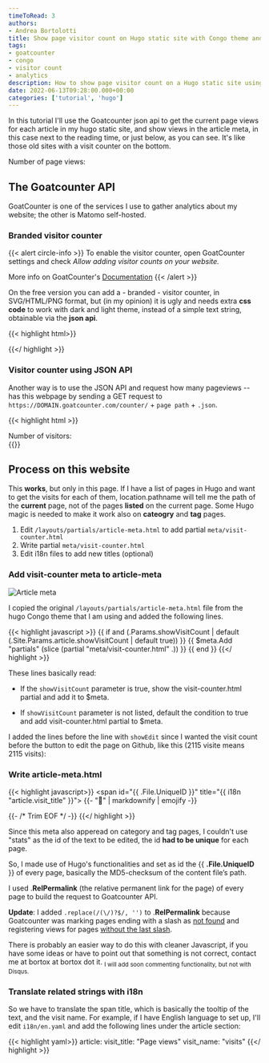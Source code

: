 ```yaml
---
timeToRead: 3
authors:
- Andrea Bortolotti
title: Show page visitor count on Hugo static site with Congo theme and Goatcounter analytics
tags:
- goatcounter
- congo
- visitor count
- analytics
description: How to show page visitor count on a Hugo static site using the Congo theme and Goatcounter analytics API.
date: 2022-06-13T09:28:00.000+00:00
categories: ['tutorial', 'hugo']
---
```



In this tutorial I'll use the Goatcounter json api to get the current page views for each article in my hugo static site, and show views in the article meta, in this case next to the reading time, or just below, as you can see. It's like those old sites with a visit counter on the bottom.

<!--more-->

<div>Number of page views: <div id="stats"></div></div>
<script>
    var r = new XMLHttpRequest();
    r.addEventListener('load', function() {
        document.querySelector('#stats').innerText = JSON.parse(this.responseText).count_unique
    })
    r.open('GET', 'https://goat.bortox.it/counter/' + encodeURIComponent(location.pathname) + '.json')
    r.send()
</script>

## The Goatcounter API

GoatCounter is one of the services I use to gather analytics about my website; the other is Matomo self-hosted. 

### Branded visitor counter

{{< alert circle-info >}}
To enable the visitor counter, open GoatCounter settings and check *Allow adding visitor counts on your website.*

More info on GoatCounter's [Documentation](https://goat.bortox.it/help/visitor-counter)
{{< /alert >}}

On the free version you can add a - branded - visitor counter, in SVG/HTML/PNG format, but (in my opinion) it is ugly and needs extra **css code** to work with dark and light theme, instead of a simple text string, obtainable via the **json api**.

{{< highlight html>}}
<script>
    // Append to the <body>; can use a CSS selector to append somewhere else.
    window.goatcounter.visit_count({append: 'body'})
</script>
<script data-goatcounter="https://MYCODE.goatcounter.com/count"
        async src="//goat.bortox.it/count.js"></script>
{{</ highlight >}}

### Visitor counter using JSON API

Another way is to use the JSON API and request how many pageviews -<span id="stats2"></span>- has this webpage by sending a GET request to `https://DOMAIN.goatcounter.com/counter/` + `page path` + `.json`.

<script>
    var r = new XMLHttpRequest();
    r.addEventListener('load', function() {
        document.querySelector('#stats2').innerText = JSON.parse(this.responseText).count_unique
    })
    r.open('GET', 'https://goat.bortox.it/counter/' + encodeURIComponent(location.pathname) + '.json')
    r.send()
</script>
{{< highlight html >}}
<div>Number of visitors: <div id="stats"></div></div>
<script>
    var r = new XMLHttpRequest();
    r.addEventListener('load', function() {
        document.querySelector('#stats').innerText = JSON.parse(this.responseText).count_unique
    })
    r.open('GET', 'https://MYCODE.goatcounter.com/counter/' + encodeURIComponent(location.pathname) + '.json')
    r.send()
</script>
{{</ highlight >}}

## Process on this website

This **works**, but only in this page. If I have a list of pages in Hugo and want to get the visits for each of them, location.pathname will tell me the path of the **current** page, not of the pages **listed** on the current page. Some Hugo magic is needed to make it work also on **cateogry** and **tag** pages.

1) Edit `/layouts/partials/article-meta.html` to add partial `meta/visit-counter.html`
2) Write partial `meta/visit-counter.html`
3) Edit i18n files to add new titles (optional)

### Add visit-counter meta to article-meta

![Article meta](../article-meta.png "This is the article meta, containing page date, word count, reading time and visitor count.")


I copied the original `/layouts/partials/article-meta.html` file from the hugo Congo theme that I am using and added the following lines.

{{< highlight javascript >}}
{{ if and (.Params.showVisitCount | default (.Site.Params.article.showVisitCount | default true)) }}
{{ $meta.Add "partials" (slice (partial "meta/visit-counter.html" .)) }}
{{ end }}
{{</ highlight >}}

These lines basically read: 

* If the `showVisitCount` parameter is true, show the visit-counter.html partial and add it to $meta.

* If `showVisitCount` parameter is not listed, default the condition to true and add visit-counter.html partial to $meta.

I added the lines before the line with `showEdit` since I wanted the visit count before the button to edit the page on Github, like this (2115 visite means 2115 visits):

### Write article-meta.html

{{< highlight javascript>}}
<span id="{{ .File.UniqueID }}" title="{{ i18n "article.visit_title" }}">
    {{- "🙈" | markdownify | emojify -}}
</span>
<script>
    var r = new XMLHttpRequest();
    r.addEventListener('load', function() {
        document.getElementById('{{ .File.UniqueID }}').innerText = JSON.parse(this.responseText).count_unique + ' ' + {{ i18n "article.visit_name" }}
    })
    r.open('GET', 'https://goat.bortox.it/counter/' + encodeURIComponent({{ .RelPermalink }}.replace(/(\/)?$/, '')) + '.json')
    r.send()
</script>
{{- /* Trim EOF */ -}}
{{</ highlight >}}

Since this meta also apperead on category and tag pages, I couldn't use "stats" as the id of the text to be edited, the id **had to be unique** for each page.

So, I made use of Hugo's functionalities and set as id the {{ **.File.UniqueID** }} of every page, basically the MD5-checksum of the content file’s path. 

I used .**RelPermalink** (the relative permanent link for the page) of every page to build the request to Goatcounter API.

**Update**: I added `.replace(/(\/)?$/, '')` to .**RelPermalink** because Goatcounter was marking pages ending with a slash as [not found](https://goat.bortox.it/counter/%2Fen%2Farticle%2Fadd-page-views-hugo-goatcounter%2F.json) and registering views for pages [without the last slash](https://goat.bortox.it/counter/%2Fen%2Farticle%2Fadd-page-views-hugo-goatcounter.json).

There is probably an easier way to do this with cleaner Javascript, if you have some ideas or have to point out that something is not correct, contact me at bortox at bortox dot it.
<sub>I will add soon commenting functionality, but not with Disqus.</sub>

### Translate related strings with i18n

So we have to translate the span title, which is basically the tooltip of the text, and the visit name. For example, if I have English language to set up, I'll edit `i18n/en.yaml` and add the following lines under the article section:

{{< highlight yaml>}}
article:
    visit_title: "Page views"
    visit_name: "visits"
{{</ highlight >}}
